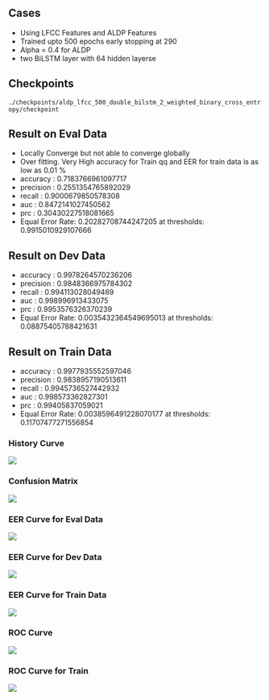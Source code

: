 
## Cases 
- Using LFCC Features and ALDP Features
- Trained upto 500 epochs early stopping at 290
- Alpha = 0.4 for ALDP
- two BiLSTM layer with 64 hidden layerse



## Checkpoints 
```./checkpoints/aldp_lfcc_500_double_bilstm_2_weighted_binary_cross_entropy/checkpoint```

## Result on Eval Data
- Locally Converge but not able to converge globally
- Over fitting. Very High accuracy for Train qq and EER for train data is as low as 0.01 %
- accuracy :  0.7183766961097717
- precision :  0.2551354765892029
- recall :  0.9000679850578308
- auc :  0.8472141027450562
- prc :  0.30430227518081665
- Equal Error Rate:  0.20282708744247205  at thresholds:  0.9915010929107666

## Result on Dev Data
- accuracy :  0.9978264570236206
- precision :  0.9848366975784302
- recall :  0.994113028049469
- auc :  0.998996913433075
- prc :  0.9953576326370239
- Equal Error Rate:  0.0035432364549695013  at thresholds:  0.08875405788421631

## Result on Train Data
- accuracy :  0.9977935552597046
- precision :  0.9838957190513611
- recall :  0.9945736527442932
- auc :  0.998573362827301
- prc :  0.99405837059021
- Equal Error Rate:  0.0038596491228070177  at thresholds:  0.11707477271556854

### History Curve
![](history_curve.png)


### Confusion Matrix 
![](confusion_matrix.png)


### EER Curve for Eval Data
![](EER_Curve_for_eval.png)


### EER Curve for Dev Data
![](EER_Curve_fore_dev.png)


### EER Curve for Train Data
![](EER_Curve_for_train.png)


### ROC Curve
![](ROC_curve.png)


### ROC Curve for Train
![](ROC_curve_for_train.png)
